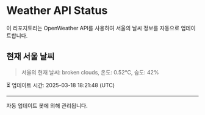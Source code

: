 
# Weather API Status

이 리포지토리는 OpenWeather API를 사용하여 서울의 날씨 정보를 자동으로 업데이트합니다.

## 현재 서울 날씨
> 서울의 현재 날씨: broken clouds, 온도: 0.52°C, 습도: 42%

⏳ 업데이트 시간: 2025-03-18 18:21:48 (UTC)

---
자동 업데이트 봇에 의해 관리됩니다.
